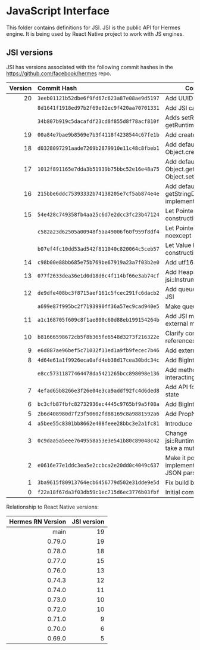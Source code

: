 # JavaScript Interface 

This folder contains definitions for JSI.
JSI is the public API for Hermes engine.
It is being used by React Native project to work with JS engines.

## JSI versions

JSI has versions associated with the following commit hashes in the 
https://github.com/facebook/hermes repo. 

| Version | Commit Hash                                | Commit Description
|--------:|:-------------------------------------------|------------------------------------------------------
|      20 | `3eeb01121b52dbe6f9fd67c623a87e08ae9d5197` | Add UUID struct to JSI
|         | `8d1641f1918ed97b2f69e02ec9f420aa70701331` | Add JSI castInterface API  
|         | `34b807b919c5dacafdf23cd8f855d8f78acf810f` | Adds setRuntimeData and getRuntimeData JSI APIs
|      19 | `00a84e7bae9b8569e7b3f4118f4238544c67fe1b` | Add createFromUtf16 JSI method
|      18 | `d0328097291aade7269b2879910e11c48c8fbeb1` | Add default implementation for Object.create(prototype)
|      17 | `1012f891165e7dda3b51939b75bbc52e16e48a75` | Add default implementation for Object.getPrototypeOf and Object.setPrototypeOf
|      16 | `215bbe6ddc75393332b74138205e7cf5ab874e4e` | Add default getStringData/getPropNameIdData implementation
|      15 | `54e428c749358fb4aa25c6d7e2dcc3fc23b47124` | Let Pointer be nothrow-move-constructible
|         | `c582a23d62505a00948f5aa49006f60f959f8df4` | Let PointerValue::invalidate() be noexcept
|         | `b07ef4fc10dd53ad542f811040c820064c5ceb57` | Let Value be nothrow-move-constructible
|      14 | `c98b00e88bb685e75b769be67919a23a7f03b2e0` | Add utf16 method to JSI
|      13 | `077f2633dea36e1d0d18d6c4f114bf66e3ab74cf` | Add HeapSnapshotOptions for jsi::Instrumentation
|      12 | `de9dfe408bc3f8715aef161c5fcec291fc6dacb2` | Add queueMicrotask method to JSI
|         | `a699e87f995bc2f7193990ff36a57ec9cad940e5` | Make queueMicrotask pure virtual
|      11 | `a1c168705f609c8f1ae800c60d88eb199154264b` | Add JSI method for setting external memory size
|      10 | `b81666598672cb5f8b365fe6548d3273f216322e` | Clarify const-ness of JSI references
|       9 | `e6d887ae96bef5c71032f11ed1a9fb9fecec7b46` | Add external ArrayBuffers to JSI
|       8 | `4d64e61a1f9926eca0afd4eb38d17cea30bdc34c` | Add BigInt JSI API support
|         | `e8cc57311877464478da5421265bcc898098e136` | Add methods for creating and interacting with BigInt
|       7 | `4efad65b8266e3f26e04e3ca9addf92fc4d6ded8` | Add API for setting/getting native state
|       6 | `bc3cfb87fbfc82732936ec4445c9765bf9a5f08a` | Add BigInt skeleton
|       5 | `2b6d408980d7f23f50602fd88169c8a9881592a6` | Add PropNameID::fromSymbol
|       4 | `a5bee55c8301bb8662e408feee28bbc3e2a1fc81` | Introduce drainMicrotasks to JSI
|       3 | `0c9daa5a5eee7649558a53e3e541b80c89048c42` | Change jsi::Runtime::lockWeakObject to take a mutable ref
|       2 | `e0616e77e1ddc3ea5e2ccbca2e20dd0c4049c637` | Make it possible for a Runtime implementation to provide its own JSON parsing
|       1 | `3ba9615f80913764ecb6456779d502e31dde9e5d` | Fix build break in MSVC (#26462)
|       0 | `f22a18f67da3f03db59c1ec715d6ec3776b03fbf` | Initial commit

Relationship to React Native versions:

| Hermes RN Version | JSI version |
|------------------:|------------:|
|              main |          19 |
|            0.79.0 |          19 |
|            0.78.0 |          18 |
|            0.77.0 |          15 |
|            0.76.0 |          13 |
|            0.74.3 |          12 |
|            0.74.0 |          11 |
|            0.73.0 |          10 |
|            0.72.0 |          10 |
|            0.71.0 |           9 |
|            0.70.0 |           6 |
|            0.69.0 |           5 |
